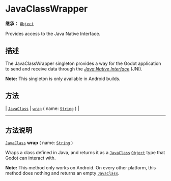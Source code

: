 <!-- ⚠ 请勿编辑本文件 ⚠ -->
<!-- 本文档使用脚本从 WeDot 引擎源码仓库生成。 -->
<!-- 生成脚本：https://github.com/WeDot-Engine/WeDot/tree/4.3/doc/tools/make_md.py； -->
<!-- 原文件：https://github.com/WeDot-Engine/WeDot/tree/4.3/doc/classes/JavaClassWrapper.xml。 -->

<div id="_class_javaclasswrapper"></div>

# JavaClassWrapper

**继承：** [`Object`](class_object.md)

Provides access to the Java Native Interface.

## 描述

The JavaClassWrapper singleton provides a way for the Godot application to send and receive data through the [*Java Native Interface*](https://developer.android.com/training/articles/perf-jni) (JNI).

 **Note:** This singleton is only available in Android builds.

## 方法

| [`JavaClass`](class_javaclass.md) | [`wrap`](#class_javaclasswrapper_method_wrap) ( name: [`String`](class_string.md) ) |

<!-- rst-class:: classref-section-separator -->

---

## 方法说明

<div id="_class_javaclasswrapper_method_wrap"></div>

[`JavaClass`](class_javaclass.md) **wrap** ( name: [`String`](class_string.md) )<div id="class_javaclasswrapper_method_wrap"></div>

Wraps a class defined in Java, and returns it as a [`JavaClass`](class_javaclass.md) [`Object`](class_object.md) type that Godot can interact with.

 **Note:** This method only works on Android. On every other platform, this method does nothing and returns an empty [`JavaClass`](class_javaclass.md).

[^virtual]: 本方法通常需要用户覆盖才能生效。
[^const]: 本方法无副作用，不会修改该实例的任何成员变量。
[^vararg]: 本方法除了能接受在此处描述的参数外，还能够继续接受任意数量的参数。
[^constructor]: 本方法用于构造某个类型。
[^static]: 调用本方法无需实例，可直接使用类名进行调用。
[^operator]: 本方法描述的是使用本类型作为左操作数的有效运算符。
[^bitfield]: 这个值是由下列位标志构成位掩码的整数。
[^void]: 无返回值。
